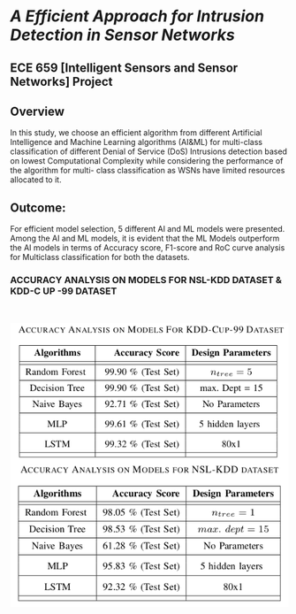 # *A Efficient Approach for Intrusion Detection in Sensor Networks*
## ECE 659 [Intelligent Sensors and Sensor Networks] Project

## Overview

In this study, we choose an efficient algorithm from different Artificial Intelligence and Machine Learning algorithms (AI&ML) for multi-class classification of different Denial of Service (DoS) Intrusions detection based on lowest Computational Complexity while considering the performance of the algorithm for multi- class classification as WSNs have limited resources allocated to it.

## Outcome:
For efficient model selection, 5 different AI and ML models were presented. Among the AI and ML models, it is evident that the ML Models outperform the AI models in terms of Accuracy score, F1-score and RoC curve analysis for Multiclass classification for both the datasets.<br/>

### ACCURACY ANALYSIS ON MODELS FOR NSL-KDD DATASET & KDD-C UP -99 DATASET
<br/>

<img src="im/kdd-cup99.png"
     alt="Markdown Monster icon"
     style="float: left; margin-right: 10px;" />  
     
<img src="im/NSL-KDD.png"
     alt="Markdown Monster icon"
     style="float: left; margin-right: 10px;" />
